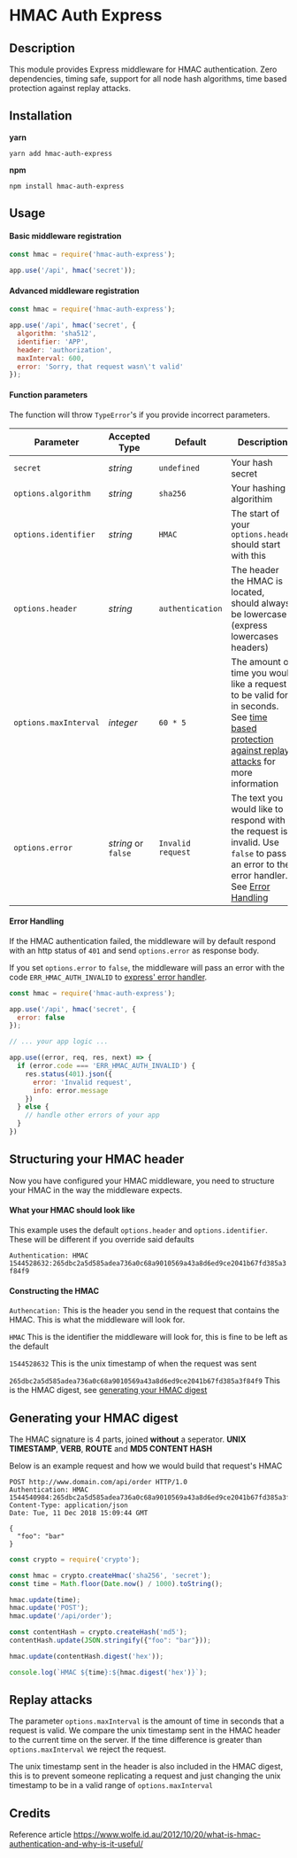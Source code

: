 # HMAC Auth Express

## Description

This module provides Express middleware for HMAC authentication. Zero dependencies, timing safe, support for all node hash algorithms, time based protection against replay attacks.

## Installation

**yarn**

`yarn add hmac-auth-express`

**npm**

`npm install hmac-auth-express`

## Usage

#### Basic middleware registration

```javascript
const hmac = require('hmac-auth-express');

app.use('/api', hmac('secret'));
```

#### Advanced middleware registration

```javascript
const hmac = require('hmac-auth-express');

app.use('/api', hmac('secret', {
  algorithm: 'sha512',
  identifier: 'APP',
  header: 'authorization',
  maxInterval: 600,
  error: 'Sorry, that request wasn\'t valid'
});
```

#### Function parameters

The function will throw `TypeError`'s if you provide incorrect parameters.

| Parameter  | Accepted Type  | Default  | Description  |
|---|---|---|---|
| `secret`  | *string*  | `undefined`  | Your hash secret  |
| `options.algorithm`  | *string*  | `sha256`  | Your hashing algorithim  |
| `options.identifier`  | *string*  | `HMAC`  | The start of your `options.header` should start with this  |
| `options.header`  | *string*  | `authentication`  | The header the HMAC is located, should always be lowercase (express lowercases headers)  |
| `options.maxInterval`  | *integer*  | `60 * 5`  | The amount of time you would like a request to be valid for, in seconds. See [time based protection against replay attacks](#replay-attacks) for more information  |
| `options.error`  | *string* or `false`  | `Invalid request`  | The text you would like to respond with if the request is invalid. Use `false` to pass an error to the error handler. See [Error Handling](#error-handling)  |

#### Error Handling

If the HMAC authentication failed, the middleware will by default respond with an http status of `401` and send `options.error` as response body.

If you set `options.error` to `false`, the middleware will pass an error with the code `ERR_HMAC_AUTH_INVALID` to [express' error handler](http://expressjs.com/en/guide/error-handling.html#writing-error-handlers).

```javascript
const hmac = require('hmac-auth-express');

app.use('/api', hmac('secret', {
  error: false
});

// ... your app logic ...

app.use((error, req, res, next) => {
  if (error.code === 'ERR_HMAC_AUTH_INVALID') {
    res.status(401).json({
      error: 'Invalid request',
      info: error.message
    })
  } else {
    // handle other errors of your app
  }
})
```

## Structuring your HMAC header

Now you have configured your HMAC middleware, you need to structure your HMAC in the way the middleware expects.

#### What your HMAC should look like

This example uses the default `options.header` and `options.identifier`. These will be different if you override said defaults

`Authentication: HMAC 1544528632:265dbc2a5d585adea736a0c68a9010569a43a8d6ed9ce2041b67fd385a3f84f9`

#### Constructing the HMAC

`Authencation:` This is the header you send in the request that contains the HMAC. This is what the middleware will look for.

`HMAC` This is the identifier the middleware will look for, this is fine to be left as the default

`1544528632` This is the unix timestamp of when the request was sent

`265dbc2a5d585adea736a0c68a9010569a43a8d6ed9ce2041b67fd385a3f84f9` This is the HMAC digest, see [generating your HMAC digest](#generating-your-hmac-digest)

## Generating your HMAC digest

The HMAC signature is 4 parts, joined **without** a seperator. **UNIX TIMESTAMP**, **VERB**, **ROUTE** and **MD5 CONTENT HASH**

Below is an example request and how we would build that request's HMAC

```
POST http://www.domain.com/api/order HTTP/1.0
Authentication: HMAC 1544540984:265dbc2a5d585adea736a0c68a9010569a43a8d6ed9ce2041b67fd385a3f84f9
Content-Type: application/json
Date: Tue, 11 Dec 2018 15:09:44 GMT

{
  "foo": "bar"
}
```

```javascript
const crypto = require('crypto');

const hmac = crypto.createHmac('sha256', 'secret');
const time = Math.floor(Date.now() / 1000).toString();

hmac.update(time);
hmac.update('POST');
hmac.update('/api/order');

const contentHash = crypto.createHash('md5');
contentHash.update(JSON.stringify({"foo": "bar"}));

hmac.update(contentHash.digest('hex'));

console.log(`HMAC ${time}:${hmac.digest('hex')}`);
```

## Replay attacks

The parameter `options.maxInterval` is the amount of time in seconds that a request is valid. We compare the unix timestamp sent in the HMAC header to the current time on the server. If the time difference is greater than `options.maxInterval` we reject the request.

The unix timestamp sent in the header is also included in the HMAC digest, this is to prevent someone replicating a request and just changing the unix timestamp to be in a valid range of `options.maxInterval`

## Credits

Reference article https://www.wolfe.id.au/2012/10/20/what-is-hmac-authentication-and-why-is-it-useful/
